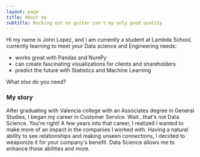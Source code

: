 ```yaml
---
layout: page
title: About me
subtitle: Rocking out on guitar isn't my only good quality
---
```


Hi my name is John Lopez, and I am currently a student at Lambda School, currently learning to meet your Data science and Engineering needs:

- works great with Pandas and NumPy
- can create fascinating visualizations for clients and shareholders
- predict the future with Statistics and Machine Learning

What else do you need?

### My story

After graduating with Valencia college with an Associates degree in General Studies, I began my career in Customer Service. Wait...that's not Data Science. You're right! A few years into that career, I realized I wanted to make more of an impact in the companies I worked with. Having a natural ability to see relationships and making unseen connections, I decided to weaponize it for your company's benefit. Data Science allows me to enhance those abilities and more.

